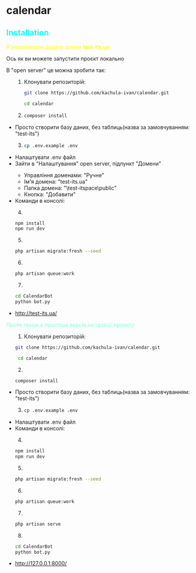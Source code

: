 # calendar
<h2 style="color:cyan">Installation</h2>
<p style="color:yellow">Я рекомендую додати домен <b>test-its.ua</b><p>
<p>Ось як ви можете запустити проєкт локально</p>
<p>В "open server" це можна зробити так:<p>
<ul>

1. Клонувати репозиторій:
    ```sh
    git clone https://github.com/kachula-ivan/calendar.git
    ```
     ```sh
     cd calendar
     ``` 

2. 
    ```sh
    composer install
    ``` 
<li>  Просто створити базу даних, без таблиць(назва за замовчуванням: "test-its")</li>

3. 
    ```sh
    cp .env.example .env
    ```
    
<li>  Налаштувати .env файл</li>
<li>  Зайти в "Налаштування" open server, підпункт "Домени"</li>
<ul>
    <li> Управління доменами: "Ручне"</li>
    <li> Ім'я домена: "test-its.ua"</li>
    <li> Папка домена: "\test-itspace\public"</li>
    <li> Кнопка: "Добавити"</li>
</ul>
<li>  Команди в консолі:</li>

4.
 ```sh
 npm install
 npm run dev
 ``` 

5.
 ```sh
 php artisan migrate:fresh --seed
 ``` 

6.
 ```sh
 php artisan queue:work
 ``` 

7.
 ```sh
 cd CalendarBot
 python bot.py
 ```

<li> <a href="http://test-its.ua/">http://test-its.ua/</a> </li>
</ul>
<p style="color:aquamarine">Проте також є простіша версія інсталяції проєкту<p>
<ul>

1. Клонувати репозиторій:
```sh
git clone https://github.com/kachula-ivan/calendar.git
```
```sh
 cd calendar
``` 


2.
 ```sh
 composer install
 ``` 
<li>  Просто створити базу даних, без таблиць(назва за замовчуванням: "test-its")</li>

3. 
    ```sh
    cp .env.example .env
    ```
    
<li>  Налаштувати .env файл</li>

<li>  Команди в консолі:</li>

4.
 ```sh
 npm install
 npm run dev
 ``` 

5.
 ```sh
 php artisan migrate:fresh --seed
 ``` 

6.
 ```sh
 php artisan queue:work
 ``` 

7.
 ```sh
php artisan serve
 ``` 

8.
 ```sh
 cd CalendarBot
 python bot.py
 ```

<li> <a href="http://127.0.0.1:8000/">http://127.0.0.1:8000/</a> </li>
</ul>
